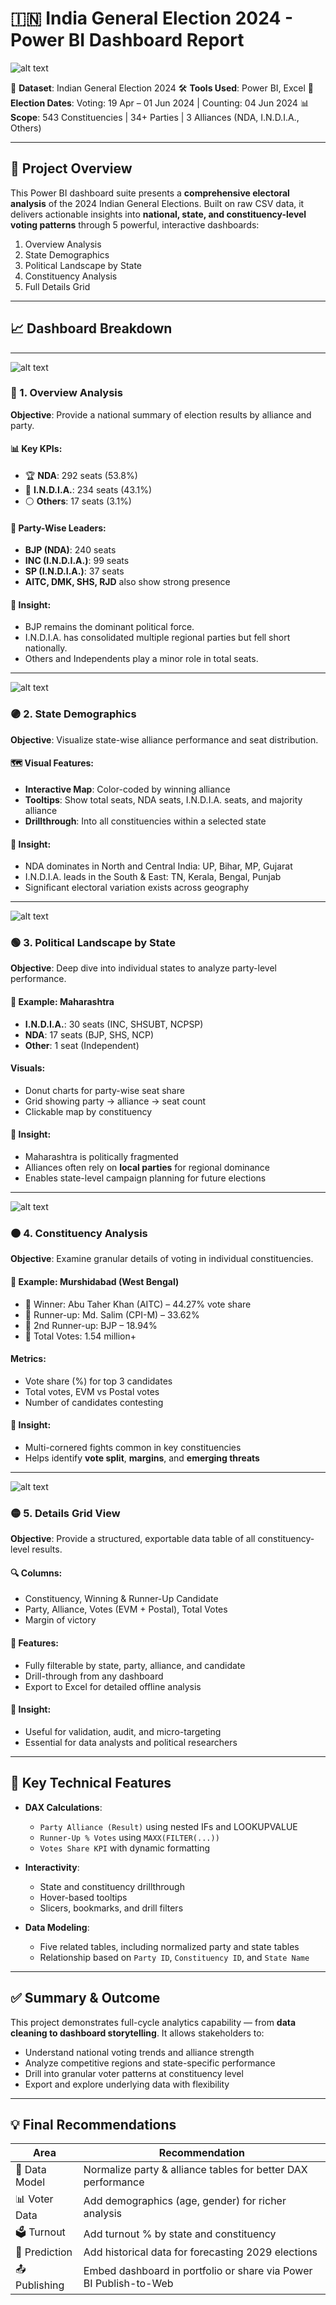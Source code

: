 # 🇮🇳 India General Election 2024 - Power BI Dashboard Report

![alt text](<Power BI Dashboard_page-0001.jpg>)

📁 **Dataset**: Indian General Election 2024
🛠 **Tools Used**: Power BI, Excel
📅 **Election Dates**: Voting: 19 Apr – 01 Jun 2024 | Counting: 04 Jun 2024
📊 **Scope**: 543 Constituencies | 34+ Parties | 3 Alliances (NDA, I.N.D.I.A., Others)

---

## 📌 Project Overview

This Power BI dashboard suite presents a **comprehensive electoral analysis** of the 2024 Indian General Elections. Built on raw CSV data, it delivers actionable insights into **national, state, and constituency-level voting patterns** through 5 powerful, interactive dashboards:

1. Overview Analysis
2. State Demographics
3. Political Landscape by State
4. Constituency Analysis
5. Full Details Grid

---

## 📈 Dashboard Breakdown

---

![alt text](<Power BI Dashboard_page-0002.jpg>)

### 🔷 1. **Overview Analysis**

**Objective**: Provide a national summary of election results by alliance and party.

#### 📊 Key KPIs:

* 🏆 **NDA**: 292 seats (53.8%)
* 🔵 **I.N.D.I.A.**: 234 seats (43.1%)
* ⚪ **Others**: 17 seats (3.1%)

#### 📌 Party-Wise Leaders:

* **BJP (NDA)**: 240 seats
* **INC (I.N.D.I.A.)**: 99 seats
* **SP (I.N.D.I.A.)**: 37 seats
* **AITC, DMK, SHS, RJD** also show strong presence

#### 🧠 Insight:

* BJP remains the dominant political force.
* I.N.D.I.A. has consolidated multiple regional parties but fell short nationally.
* Others and Independents play a minor role in total seats.

---
![alt text](<Power BI Dashboard_page-0003.jpg>)

### 🟣 2. **State Demographics**

**Objective**: Visualize state-wise alliance performance and seat distribution.

#### 🗺 Visual Features:

* **Interactive Map**: Color-coded by winning alliance
* **Tooltips**: Show total seats, NDA seats, I.N.D.I.A. seats, and majority alliance
* **Drillthrough**: Into all constituencies within a selected state

#### 🧠 Insight:

* NDA dominates in North and Central India: UP, Bihar, MP, Gujarat
* I.N.D.I.A. leads in the South & East: TN, Kerala, Bengal, Punjab
* Significant electoral variation exists across geography

---

![alt text](<Power BI Dashboard_page-0004.jpg>)

### 🟢 3. **Political Landscape by State**

**Objective**: Deep dive into individual states to analyze party-level performance.

#### 📍 Example: **Maharashtra**

* **I.N.D.I.A.**: 30 seats (INC, SHSUBT, NCPSP)
* **NDA**: 17 seats (BJP, SHS, NCP)
* **Other**: 1 seat (Independent)

#### Visuals:

* Donut charts for party-wise seat share
* Grid showing party → alliance → seat count
* Clickable map by constituency

#### 🧠 Insight:

* Maharashtra is politically fragmented
* Alliances often rely on **local parties** for regional dominance
* Enables state-level campaign planning for future elections

---

![alt text](<Power BI Dashboard_page-0005.jpg>)

### 🟠 4. **Constituency Analysis**

**Objective**: Examine granular details of voting in individual constituencies.

#### 📌 Example: **Murshidabad (West Bengal)**

* 🥇 Winner: Abu Taher Khan (AITC) – 44.27% vote share
* 🥈 Runner-up: Md. Salim (CPI-M) – 33.62%
* 🥉 2nd Runner-up: BJP – 18.94%
* 🧾 Total Votes: 1.54 million+

#### Metrics:

* Vote share (%) for top 3 candidates
* Total votes, EVM vs Postal votes
* Number of candidates contesting

#### 🧠 Insight:

* Multi-cornered fights common in key constituencies
* Helps identify **vote split**, **margins**, and **emerging threats**

---

![alt text](<Power BI Dashboard_page-0006.jpg>)

### 🟡 5. **Details Grid View**

**Objective**: Provide a structured, exportable data table of all constituency-level results.

#### 🔍 Columns:

* Constituency, Winning & Runner-Up Candidate
* Party, Alliance, Votes (EVM + Postal), Total Votes
* Margin of victory

#### 🔧 Features:

* Fully filterable by state, party, alliance, and candidate
* Drill-through from any dashboard
* Export to Excel for detailed offline analysis

#### 🧠 Insight:

* Useful for validation, audit, and micro-targeting
* Essential for data analysts and political researchers

---

## 🧩 Key Technical Features

* **DAX Calculations**:

  * `Party Alliance (Result)` using nested IFs and LOOKUPVALUE
  * `Runner-Up % Votes` using `MAXX(FILTER(...))`
  * `Votes Share KPI` with dynamic formatting
* **Interactivity**:

  * State and constituency drillthrough
  * Hover-based tooltips
  * Slicers, bookmarks, and drill filters
* **Data Modeling**:

  * Five related tables, including normalized party and state tables
  * Relationship based on `Party ID`, `Constituency ID`, and `State Name`

---

## ✅ Summary & Outcome

This project demonstrates full-cycle analytics capability — from **data cleaning to dashboard storytelling**. It allows stakeholders to:

* Understand national voting trends and alliance strength
* Analyze competitive regions and state-specific performance
* Drill into granular voter patterns at constituency level
* Export and explore underlying data with flexibility

---

## 💡 Final Recommendations

| Area          | Recommendation                                                    |
| ------------- | ----------------------------------------------------------------- |
| 🔄 Data Model | Normalize party & alliance tables for better DAX performance      |
| 📊 Voter Data | Add demographics (age, gender) for richer analysis                |
| 🗳 Turnout    | Add turnout % by state and constituency                           |
| 🚀 Prediction | Add historical data for forecasting 2029 elections                |
| 📤 Publishing | Embed dashboard in portfolio or share via Power BI Publish-to-Web |